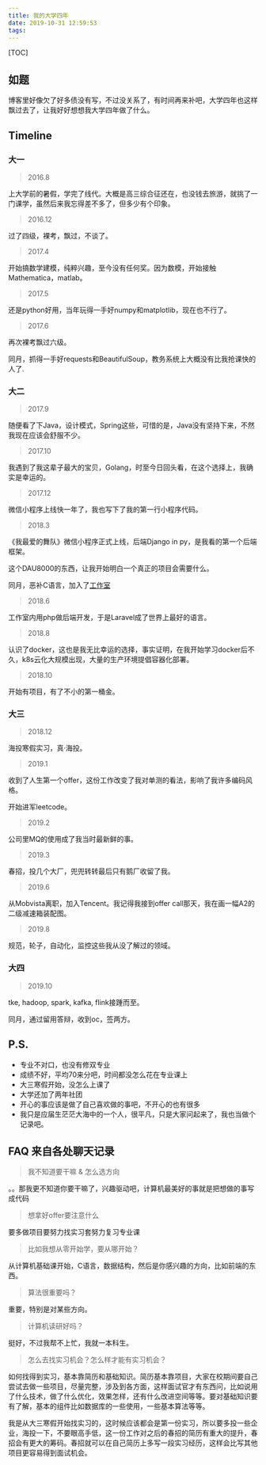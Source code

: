 ```yaml
---
title: 我的大学四年
date: 2019-10-31 12:59:53
tags:
---
```


[TOC]

## 如题
博客里好像欠了好多债没有写，不过没关系了，有时间再来补吧，大学四年也这样飘过去了，让我好好想想我大学四年做了什么。

## Timeline

### 大一

> 2016.8

上大学前的暑假，学完了线代。大概是高三综合征还在，也没钱去旅游，就挑了一门课学，虽然后来我忘得差不多了，但多少有个印象。

> 2016.12

过了四级，裸考，飘过，不谈了。

> 2017.4

开始搞数学建模，纯粹兴趣，至今没有任何奖。因为数模，开始接触Mathematica，matlab。

> 2017.5

还是python好用，当年玩得一手好numpy和matplotlib，现在也不行了。

> 2017.6

再次裸考飘过六级。

同月，抓得一手好requests和BeautifulSoup，教务系统上大概没有比我抢课快的人了.

### 大二

> 2017.9

随便看了下Java，设计模式，Spring这些，可惜的是，Java没有坚持下来，不然我现在应该会舒服不少。

> 2017.10

我遇到了我这辈子最大的宝贝，Golang，时至今日回头看，在这个选择上，我确实是幸运的。

> 2017.12

微信小程序上线快一年了，我也写下了我的第一行小程序代码。

> 2018.3

《我最爱的舞队》微信小程序正式上线，后端Django in py，是我看的第一个后端框架。

这个DAU8000的东西，让我开始明白一个真正的项目会需要什么。

同月，恶补C语言，加入了[工作室](https://github.com/vtmer)

> 2018.6

工作室内用php做后端开发，于是Laravel成了世界上最好的语言。

> 2018.8

认识了docker，这也是我无比幸运的选择，事实证明，在我开始学习docker后不久，k8s云化大规模出现，大量的生产环境提倡容器化部署。

> 2018.10

开始有项目，有了不小的第一桶金。

### 大三

> 2018.12

海投寒假实习，真·海投。

> 2019.1

收到了人生第一个offer，这份工作改变了我对单测的看法，影响了我许多编码风格。

开始进军leetcode。

> 2019.2

公司里MQ的使用成了我当时最新鲜的事。

> 2019.3

春招，投几个大厂，兜兜转转最后只有鹅厂收留了我。

> 2019.6

从Mobvista离职，加入Tencent。我记得我接到offer call那天，我在画一幅A2的二级减速箱装配图。

> 2019.8

规范，轮子，自动化，监控这些我从没了解过的领域。

### 大四

> 2019.10

tke, hadoop, spark, kafka, flink接踵而至。

同月，通过留用答辩，收到oc，签两方。

## P.S.

* 专业不对口，也没有修双专业
* 成绩不好，平均70来分吧，时间都没怎么花在专业课上
* 大三寒假开始，没怎么上课了
* 大学还加了两年社团
* 开心的事应该是做了自己喜欢做的事吧，不开心的也有很多
* 我只是应届生茫茫大海中的一个人，很平凡，只是大家问起来了，我也当做个记录吧。

## FAQ 来自各处聊天记录

> 我不知道要干嘛 & 怎么选方向

。。那我更不知道你要干嘛了，兴趣驱动吧，计算机最美好的事就是把想做的事写成代码

> 想拿好offer要注意什么

要多做项目要努力找实习套努力复习专业课

> 比如我想从零开始学，要从哪开始？

从计算机基础课开始，C语言，数据结构，然后是你感兴趣的方向，比如前端的东西。

> 算法很重要吗？

重要，特别是对某些方向。

> 计算机读研好吗？

挺好，不过我帮不上忙，我就一本科生。

> 怎么去找实习机会？怎么样才能有实习机会？

如何找得到实习，基本靠简历和基础知识。简历基本靠项目，大家在校期间要自己尝试去做一些项目，尽量完整，涉及到各方面，这样面试官才有东西问，比如说用了什么技术，做了什么优化，效果怎样，还有什么改进空间等等。要对基础知识要有了解，基本的组件比如数据库的一些使用，一些基本算法等等。


我是从大三寒假开始找实习的，这时候应该都会是第一份实习，所以要多投一些企业，海投一下，不要眼高手低，这一份工作对之后的春招的简历有重大的提升，春招会有更大的筹码。春招就可以在自己简历上多写一段实习经历，这样会比写其他项目更容易得到面试机会。
